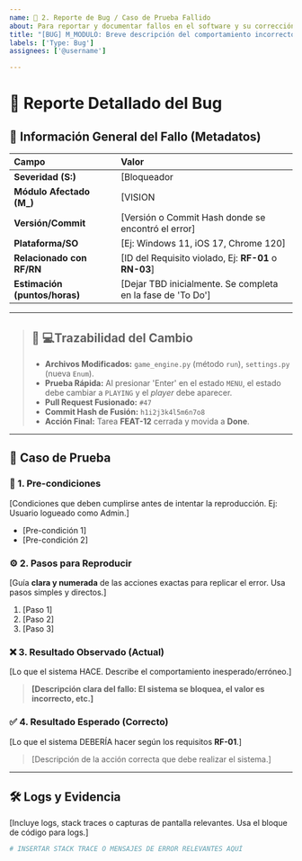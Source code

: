 ```yaml
---
name: 🐞 2. Reporte de Bug / Caso de Prueba Fallido
about: Para reportar y documentar fallos en el software y su corrección.
title: "[BUG] M_MODULO: Breve descripción del comportamiento incorrecto"
labels: ['Type: Bug']
assignees: ['@username']

---
```


# 🐞 Reporte Detallado del Bug

## 👤 Información General del Fallo (Metadatos)

| Campo | Valor |
| :--- | :--- |
| **Severidad (S:)** | [Bloqueador | Crítico | Mayor | Menor | Trivial] |
| **Módulo Afectado (M_)** | [VISION | GAMEPLAY | UIX | DATA | SERVER] |
| **Versión/Commit** | [Versión o Commit Hash donde se encontró el error] |
| **Plataforma/SO** | [Ej: Windows 11, iOS 17, Chrome 120] |
| **Relacionado con RF/RN** | [ID del Requisito violado, Ej: **RF-01** o **RN-03**] |
| **Estimación (puntos/horas)** | [Dejar TBD inicialmente. Se completa en la fase de 'To Do'] |

---
> ## :feet: 💻**Trazabilidad del Cambio**
>* **Archivos Modificados:** `game_engine.py` (método `run`), `settings.py` (nueva `Enum`).
>* **Prueba Rápida:** Al presionar 'Enter' en el estado `MENU`, el estado debe cambiar a `PLAYING` y el *player* debe aparecer.
>* **Pull Request Fusionado:** `#47`
>* **Commit Hash de Fusión:** `h1i2j3k4l5m6n7o8`
>* **Acción Final:** Tarea **FEAT-12** cerrada y movida a **Done**.

---

## 🔬 Caso de Prueba 

### 📝 1. Pre-condiciones
[Condiciones que deben cumplirse antes de intentar la reproducción. Ej: Usuario logueado como Admin.]
* [Pre-condición 1]
* [Pre-condición 2]

### ⚙️ 2. Pasos para Reproducir
[Guía **clara y numerada** de las acciones exactas para replicar el error. Usa pasos simples y directos.]
1. [Paso 1]
2. [Paso 2]
3. [Paso 3]

### ❌ 3. Resultado Observado (Actual)
[Lo que el sistema HACE. Describe el comportamiento inesperado/erróneo.]
> **[Descripción clara del fallo: El sistema se bloquea, el valor es incorrecto, etc.]**

### ✅ 4. Resultado Esperado (Correcto)
[Lo que el sistema DEBERÍA hacer según los requisitos **RF-01**.]
> [Descripción de la acción correcta que debe realizar el sistema.]

---

## 🛠️ Logs y Evidencia

[Incluye logs, stack traces o capturas de pantalla relevantes. Usa el bloque de código para logs.]

```bash
# INSERTAR STACK TRACE O MENSAJES DE ERROR RELEVANTES AQUÍ
